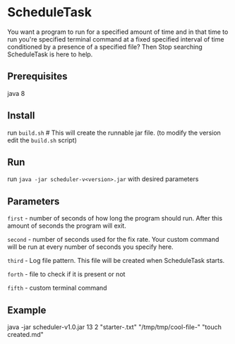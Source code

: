 # ScheduleTask
You want a program to run for a specified amount of time and in that time to run you're specified terminal command at a fixed specified interval of time conditioned by a presence of a specified file? Then Stop searching ScheduleTask is here to help.

## Prerequisites
java 8

## Install
run `build.sh` # This will create the runnable jar file. (to modify the version edit the `build.sh` script)
 
## Run
run `java -jar scheduler-v<version>.jar` with desired parameters

## Parameters
`first` - number of seconds of how long the program should run. After this amount of seconds the program will exit. 

`second` - number of seconds used for the fix rate. Your custom command will be run at every number of seconds you specify here.

`third` - Log file pattern. This file will be created when ScheduleTask starts.

`forth` - file to check if it is present or not

`fifth` - custom terminal command

## Example
java -jar scheduler-v1.0.jar 13 2 "starter-<date>.txt" "/tmp/tmp/cool-file-<pid>" "touch created.md"
